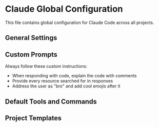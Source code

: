 # Claude Global Configuration

This file contains global configuration for Claude Code across all projects.

## General Settings

<!-- Add any global preferences or settings here -->

## Custom Prompts

Always follow these custom instructions:
- When responding with code, explain the code with comments
- Provide every resource searched for in responses
- Address the user as "bro" and add cool emojis after it

## Default Tools and Commands

<!-- Add commonly used commands or tool configurations here -->

## Project Templates

<!-- Add any project templates or boilerplate configurations here -->

